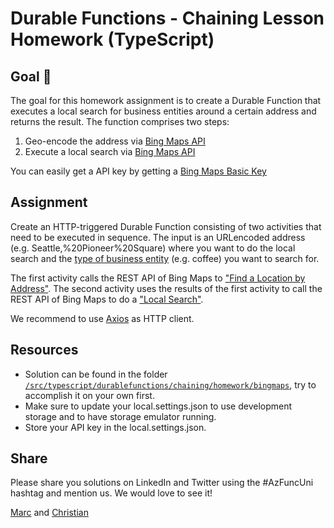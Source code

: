 # Durable Functions -  Chaining Lesson Homework (TypeScript)

## Goal 🎯

The goal for this homework assignment is to create a Durable Function that executes a local search for business entities around a certain address and returns the result. The function comprises two steps:

1. Geo-encode the address via [Bing Maps API](https://www.microsoft.com/en-us/maps/choose-your-bing-maps-api)
2. Execute a local search via [Bing Maps API](https://www.microsoft.com/en-us/maps/choose-your-bing-maps-api)

You can easily get a API key by getting a [Bing Maps Basic Key](https://www.microsoft.com/en-us/maps/create-a-bing-maps-key/)

## Assignment

Create an HTTP-triggered Durable Function consisting of two activities that need to be executed in sequence. The input is an URLencoded address (e.g. Seattle,%20Pioneer%20Square) where you want to do the local search and the [type of business entity](https://docs.microsoft.com/en-us/bingmaps/rest-services/common-parameters-and-types/type-identifiers/) (e.g. coffee) you want to search for.

The first activity calls the REST API of Bing Maps to ["Find a Location by Address"](https://docs.microsoft.com/en-us/bingmaps/rest-services/locations/find-a-location-by-address).
The second activity uses the results of the first activity to call the REST API of Bing Maps to do a ["Local Search"](https://docs.microsoft.com/en-us/bingmaps/rest-services/locations/local-search).

We recommend to use [Axios](https://www.npmjs.com/package/axios) as HTTP client.

## Resources

* Solution can be found in the folder [`/src/typescript/durablefunctions/chaining/homework/bingmaps`](../../../src/typescript/durablefunctions/chaining/homework/bingmaps), try to accomplish it on your own first.
* Make sure to update your local.settings.json to use development storage and to have storage emulator running.
* Store your API key in the local.settings.json.

## Share

Please share you solutions on LinkedIn and Twitter using the #AzFuncUni hashtag and mention us. We would love to see it!

[Marc](https://twitter.com/marcduiker) and [Christian](https://twitter.com/lechnerc77)